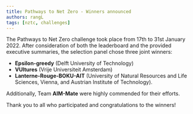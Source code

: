 ```yaml
---
title: Pathways to Net Zero - Winners announced
authors: rangL
tags: [nztc, challenges]
---
```


The Pathways to Net Zero challenge took place from 17th to 31st January 2022. After consideration of both the leaderboard and the provided executive summaries, the selection panel chose three joint winners:

* **Epsilon-greedy** (Delft University of Technology)
* **VUltures** (Vrije Universiteit Amsterdam)
* **Lanterne-Rouge-BOKU-AIT** (University of Natural Resources and Life Sciences, Vienna, and Austrian Institute of Technology). 

Additionally, Team **AIM-Mate** were highly commended for their efforts.

Thank you to all who participated and congratulations to the winners!
